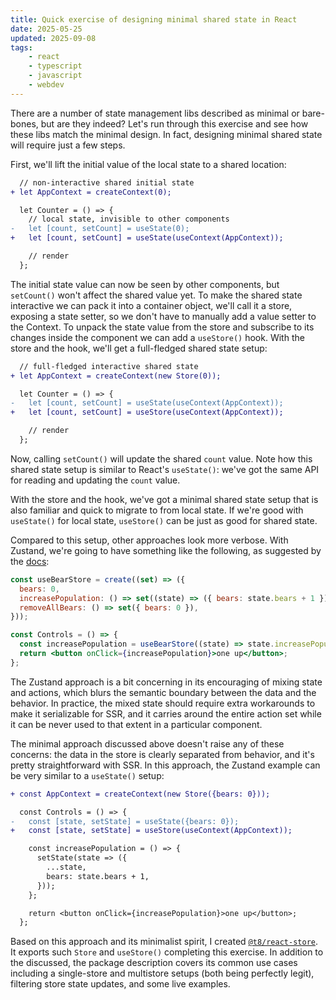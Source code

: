 ```yaml
---
title: Quick exercise of designing minimal shared state in React
date: 2025-05-25
updated: 2025-09-08
tags:
    - react
    - typescript
    - javascript
    - webdev
---
```


There are a number of state management libs described as minimal or bare-bones, but are they indeed? Let's run through this exercise and see how these libs match the minimal design. In fact, designing minimal shared state will require just a few steps.

First, we'll lift the initial value of the local state to a shared location:

```diff
  // non-interactive shared initial state
+ let AppContext = createContext(0);

  let Counter = () => {
    // local state, invisible to other components
-   let [count, setCount] = useState(0);
+   let [count, setCount] = useState(useContext(AppContext));

    // render
  };
```

The initial state value can now be seen by other components, but `setCount()` won't affect the shared value yet. To make the shared state interactive we can pack it into a container object, we'll call it a store, exposing a state setter, so we don't have to manually add a value setter to the Context. To unpack the state value from the store and subscribe to its changes inside the component we can add a `useStore()` hook. With the store and the hook, we'll get a full-fledged shared state setup:

```diff
  // full-fledged interactive shared state
+ let AppContext = createContext(new Store(0));

  let Counter = () => {
-   let [count, setCount] = useState(useContext(AppContext));
+   let [count, setCount] = useStore(useContext(AppContext));

    // render
  };
```

Now, calling `setCount()` will update the shared `count` value. Note how this shared state setup is similar to React's `useState()`: we've got the same API for reading and updating the `count` value.

With the store and the hook, we've got a minimal shared state setup that is also familiar and quick to migrate to from local state. If we're good with `useState()` for local state, `useStore()` can be just as good for shared state.

Compared to this setup, other approaches look more verbose. With Zustand, we're going to have something like the following, as suggested by the [docs](https://zustand.docs.pmnd.rs/getting-started/introduction):

```jsx
const useBearStore = create((set) => ({
  bears: 0,
  increasePopulation: () => set((state) => ({ bears: state.bears + 1 })),
  removeAllBears: () => set({ bears: 0 }),
}));

const Controls = () => {
  const increasePopulation = useBearStore((state) => state.increasePopulation);
  return <button onClick={increasePopulation}>one up</button>;
};
```

The Zustand approach is a bit concerning in its encouraging of mixing state and actions, which blurs the semantic boundary between the data and the behavior. In practice, the mixed state should require extra workarounds to make it serializable for SSR, and it carries around the entire action set while it can be never used to that extent in a particular component.

The minimal approach discussed above doesn't raise any of these concerns: the data in the store is clearly separated from behavior, and it's pretty straightforward with SSR. In this approach, the Zustand example can be very similar to a `useState()` setup:

```diff
+ const AppContext = createContext(new Store({bears: 0}));

  const Controls = () => {
-   const [state, setState] = useState({bears: 0});
+   const [state, setState] = useStore(useContext(AppContext));

    const increasePopulation = () => {
      setState(state => ({
        ...state,
        bears: state.bears + 1,
      }));
    };

    return <button onClick={increasePopulation}>one up</button>;
  };
```

Based on this approach and its minimalist spirit, I created [`@t8/react-store`](https://t8.js.org/react-store). It exports such `Store` and `useStore()` completing this exercise. In addition to the discussed, the package description covers its common use cases including a single-store and multistore setups (both being perfectly legit), filtering store state updates, and some live examples.

